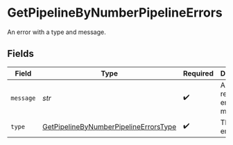 # GetPipelineByNumberPipelineErrors

An error with a type and message.


## Fields

| Field                                                                                                     | Type                                                                                                      | Required                                                                                                  | Description                                                                                               |
| --------------------------------------------------------------------------------------------------------- | --------------------------------------------------------------------------------------------------------- | --------------------------------------------------------------------------------------------------------- | --------------------------------------------------------------------------------------------------------- |
| `message`                                                                                                 | *str*                                                                                                     | :heavy_check_mark:                                                                                        | A human-readable error message.                                                                           |
| `type`                                                                                                    | [GetPipelineByNumberPipelineErrorsType](../../models/operations/getpipelinebynumberpipelineerrorstype.md) | :heavy_check_mark:                                                                                        | The type of error.                                                                                        |